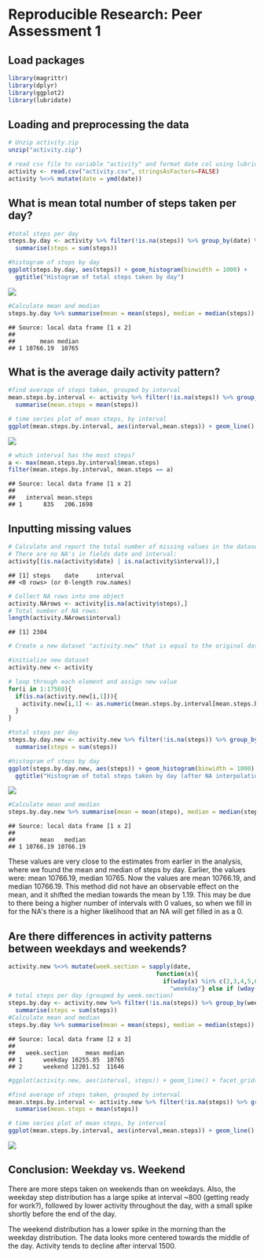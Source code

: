 # Reproducible Research: Peer Assessment 1
## Load packages

```r
library(magrittr)
library(dplyr)
library(ggplot2)
library(lubridate)
```

## Loading and preprocessing the data

```r
# Unzip activity.zip
unzip("activity.zip")

# read csv file to variable "activity" and format date col using lubridate
activity <- read.csv("activity.csv", stringsAsFactors=FALSE)
activity %<>% mutate(date = ymd(date))
```

## What is mean total number of steps taken per day?

```r
#total steps per day
steps.by.day <- activity %>% filter(!is.na(steps)) %>% group_by(date) %>% 
  summarise(steps = sum(steps))

#histogram of steps by day
ggplot(steps.by.day, aes(steps)) + geom_histogram(binwidth = 1000) +
  ggtitle("Histogram of total steps taken by day")
```

![](PA1_template_files/figure-html/unnamed-chunk-3-1.png) 

```r
#Calculate mean and median
steps.by.day %>% summarise(mean = mean(steps), median = median(steps))
```

```
## Source: local data frame [1 x 2]
## 
##       mean median
## 1 10766.19  10765
```

## What is the average daily activity pattern?

```r
#find average of steps taken, grouped by interval
mean.steps.by.interval <- activity %>% filter(!is.na(steps)) %>% group_by(interval) %>% 
  summarise(mean.steps = mean(steps))

# time series plot of mean steps, by interval
ggplot(mean.steps.by.interval, aes(interval,mean.steps)) + geom_line()
```

![](PA1_template_files/figure-html/unnamed-chunk-4-1.png) 

```r
# which interval has the most steps?
a <- max(mean.steps.by.interval$mean.steps)
filter(mean.steps.by.interval, mean.steps == a)
```

```
## Source: local data frame [1 x 2]
## 
##   interval mean.steps
## 1      835   206.1698
```


## Inputting missing values

```r
# Calculate and report the total number of missing values in the dataset (i.e. the total number of rows with NAs)
# There are no NA's in fields date and interval:
activity[(is.na(activity$date) | is.na(activity$interval)),]
```

```
## [1] steps    date     interval
## <0 rows> (or 0-length row.names)
```

```r
# Collect NA rows into one object
activity.NArows <- activity[is.na(activity$steps),]
# Total number of NA rows:
length(activity.NArows$interval)
```

```
## [1] 2304
```

```r
# Create a new dataset "activity.new" that is equal to the original dataset but with the missing data filled in with the value from the previous calculation of mean.steps.by.interval

#initialize new dataset
activity.new <- activity

# loop through each element and assign new value
for(i in 1:17568){
  if(is.na(activity.new[i,1])){
    activity.new[i,1] <- as.numeric(mean.steps.by.interval[mean.steps.by.interval$interval == activity.new[i,3],2])
  }
}

#total steps per day
steps.by.day.new <- activity.new %>% filter(!is.na(steps)) %>% group_by(date) %>% 
  summarise(steps = sum(steps))

#histogram of steps by day
ggplot(steps.by.day.new, aes(steps)) + geom_histogram(binwidth = 1000) +
  ggtitle("Histogram of total steps taken by day (after NA interpolation)")
```

![](PA1_template_files/figure-html/unnamed-chunk-5-1.png) 

```r
#Calculate mean and median
steps.by.day.new %>% summarise(mean = mean(steps), median = median(steps))
```

```
## Source: local data frame [1 x 2]
## 
##       mean   median
## 1 10766.19 10766.19
```
These values are very close to the estimates from earlier in the analysis, where we found the mean and median of steps by day.  Earlier, the values were: mean 10766.19, median 10765.  Now the values are mean 10766.19, and median 10766.19.  This method did not have an observable effect on the mean, and it shifted the median towards the mean by 1.19.  This may be due to there being a higher number of intervals with 0 values, so when we fill in for the NA's there is a higher likelihood that an NA will get filled in as a 0.

## Are there differences in activity patterns between weekdays and weekends?

```r
activity.new %<>% mutate(week.section = sapply(date,
                                          function(x){
                                            if(wday(x) %in% c(2,3,4,5,6)){
                                              "weekday"} else if (wday(x) %in% c(1,7)){"weekend"}}))
# total steps per day (grouped by week.section)
steps.by.day <- activity.new %>% filter(!is.na(steps)) %>% group_by(week.section,date) %>% 
  summarise(steps = sum(steps))
#Calculate mean and median
steps.by.day %>% summarise(mean = mean(steps), median = median(steps))
```

```
## Source: local data frame [2 x 3]
## 
##   week.section     mean median
## 1      weekday 10255.85  10765
## 2      weekend 12201.52  11646
```

```r
#ggplot(activity.new, aes(interval, steps)) + geom_line() + facet_grid(week.section ~ .)

#find average of steps taken, grouped by interval
mean.steps.by.interval <- activity.new %>% filter(!is.na(steps)) %>% group_by(week.section,interval) %>% 
  summarise(mean.steps = mean(steps))

# time series plot of mean steps, by interval
ggplot(mean.steps.by.interval, aes(interval,mean.steps)) + geom_line() + facet_grid(week.section ~ .) + xlab("interval") + ylab("mean steps taken") + ggtitle("Comparison of weekday/weekend steps")
```

![](PA1_template_files/figure-html/unnamed-chunk-6-1.png) 

## Conclusion: Weekday vs. Weekend
There are more steps taken on weekends than on weekdays.  Also, the weekday step distribution has a large spike at interval ~800 (getting ready for work?), followed by lower activity throughout the day, with a small spike shortly before the end of the day.

The weekend distribution has a lower spike in the morning than the weekday distribution.  The data looks more centered towards the middle of the day.  Activity tends to decline after interval 1500.
